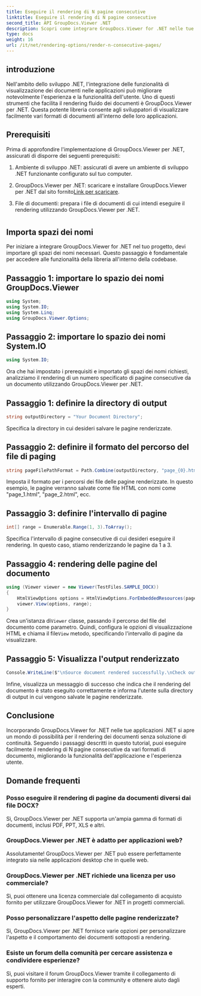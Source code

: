 ```yaml
---
title: Eseguire il rendering di N pagine consecutive
linktitle: Eseguire il rendering di N pagine consecutive
second_title: API GroupDocs.Viewer .NET
description: Scopri come integrare GroupDocs.Viewer for .NET nelle tue applicazioni per eseguire facilmente il rendering di documenti con N pagine consecutive.
type: docs
weight: 16
url: /it/net/rendering-options/render-n-consecutive-pages/
---
```

## introduzione
Nell'ambito dello sviluppo .NET, l'integrazione delle funzionalità di visualizzazione dei documenti nelle applicazioni può migliorare notevolmente l'esperienza e la funzionalità dell'utente. Uno di questi strumenti che facilita il rendering fluido dei documenti è GroupDocs.Viewer per .NET. Questa potente libreria consente agli sviluppatori di visualizzare facilmente vari formati di documenti all'interno delle loro applicazioni.
## Prerequisiti
Prima di approfondire l'implementazione di GroupDocs.Viewer per .NET, assicurati di disporre dei seguenti prerequisiti:
1. Ambiente di sviluppo .NET: assicurati di avere un ambiente di sviluppo .NET funzionante configurato sul tuo computer.
  
2.  GroupDocs.Viewer per .NET: scaricare e installare GroupDocs.Viewer per .NET dal sito fornito[Link per scaricare](https://releases.groupdocs.com/viewer/net/).
3. File di documenti: prepara i file di documenti di cui intendi eseguire il rendering utilizzando GroupDocs.Viewer per .NET.
#
## Importa spazi dei nomi
Per iniziare a integrare GroupDocs.Viewer for .NET nel tuo progetto, devi importare gli spazi dei nomi necessari. Questo passaggio è fondamentale per accedere alle funzionalità della libreria all'interno della codebase.
## Passaggio 1: importare lo spazio dei nomi GroupDocs.Viewer
```csharp
using System;
using System.IO;
using System.Linq;
using GroupDocs.Viewer.Options;
```
## Passaggio 2: importare lo spazio dei nomi System.IO
```csharp
using System.IO;
```

Ora che hai impostato i prerequisiti e importato gli spazi dei nomi richiesti, analizziamo il rendering di un numero specificato di pagine consecutive da un documento utilizzando GroupDocs.Viewer per .NET.
## Passaggio 1: definire la directory di output
```csharp
string outputDirectory = "Your Document Directory";
```
Specifica la directory in cui desideri salvare le pagine renderizzate.
## Passaggio 2: definire il formato del percorso del file di paging
```csharp
string pageFilePathFormat = Path.Combine(outputDirectory, "page_{0}.html");
```
Imposta il formato per i percorsi dei file delle pagine renderizzate. In questo esempio, le pagine verranno salvate come file HTML con nomi come "page_1.html", "page_2.html", ecc.
## Passaggio 3: definire l'intervallo di pagine
```csharp
int[] range = Enumerable.Range(1, 3).ToArray();
```
Specifica l'intervallo di pagine consecutive di cui desideri eseguire il rendering. In questo caso, stiamo renderizzando le pagine da 1 a 3.
## Passaggio 4: rendering delle pagine del documento
```csharp
using (Viewer viewer = new Viewer(TestFiles.SAMPLE_DOCX))
{
    HtmlViewOptions options = HtmlViewOptions.ForEmbeddedResources(pageFilePathFormat);
    viewer.View(options, range);
}
```
 Crea un'istanza di`Viewer` classe, passando il percorso del file del documento come parametro. Quindi, configura le opzioni di visualizzazione HTML e chiama il file`View` metodo, specificando l'intervallo di pagine da visualizzare.
## Passaggio 5: Visualizza l'output renderizzato
```csharp
Console.WriteLine($"\nSource document rendered successfully.\nCheck output in {outputDirectory}.");
```
Infine, visualizza un messaggio di successo che indica che il rendering del documento è stato eseguito correttamente e informa l'utente sulla directory di output in cui vengono salvate le pagine renderizzate.

## Conclusione
Incorporando GroupDocs.Viewer for .NET nelle tue applicazioni .NET si apre un mondo di possibilità per il rendering dei documenti senza soluzione di continuità. Seguendo i passaggi descritti in questo tutorial, puoi eseguire facilmente il rendering di N pagine consecutive da vari formati di documento, migliorando la funzionalità dell'applicazione e l'esperienza utente.
## Domande frequenti
### Posso eseguire il rendering di pagine da documenti diversi dai file DOCX?
Sì, GroupDocs.Viewer per .NET supporta un'ampia gamma di formati di documenti, inclusi PDF, PPT, XLS e altri.
### GroupDocs.Viewer per .NET è adatto per applicazioni web?
Assolutamente! GroupDocs.Viewer per .NET può essere perfettamente integrato sia nelle applicazioni desktop che in quelle web.
### GroupDocs.Viewer per .NET richiede una licenza per uso commerciale?
Sì, puoi ottenere una licenza commerciale dal collegamento di acquisto fornito per utilizzare GroupDocs.Viewer for .NET in progetti commerciali.
### Posso personalizzare l'aspetto delle pagine renderizzate?
Sì, GroupDocs.Viewer per .NET fornisce varie opzioni per personalizzare l'aspetto e il comportamento dei documenti sottoposti a rendering.
### Esiste un forum della comunità per cercare assistenza e condividere esperienze?
Sì, puoi visitare il forum GroupDocs.Viewer tramite il collegamento di supporto fornito per interagire con la community e ottenere aiuto dagli esperti.